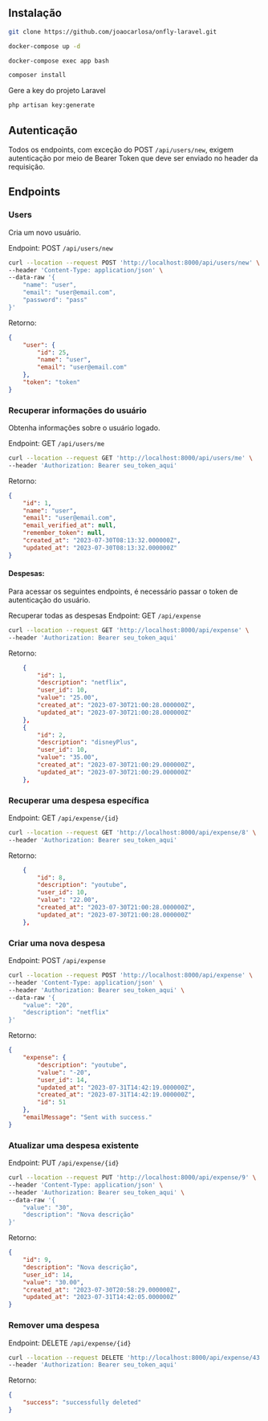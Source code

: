 ## Instalação
```sh
git clone https://github.com/joaocarlosa/onfly-laravel.git
```

```sh
docker-compose up -d
```

```sh
docker-compose exec app bash
```

```sh
composer install
```


Gere a key do projeto Laravel
```sh
php artisan key:generate
```

## Autenticação

Todos os endpoints, com exceção do POST `/api/users/new`, exigem autenticação por meio de Bearer Token que deve ser enviado no header da requisição.

## Endpoints

### Users

Cria um novo usuário.

Endpoint: POST `/api/users/new`

```sh
curl --location --request POST 'http://localhost:8000/api/users/new' \
--header 'Content-Type: application/json' \
--data-raw '{
	"name": "user",
    "email": "user@email.com",
    "password": "pass"
}'

```
Retorno:

```json
{
	"user": {
		"id": 25,
		"name": "user",
		"email": "user@email.com"
	},
	"token": "token"
}
```

### Recuperar informações do usuário
Obtenha informações sobre o usuário logado.

Endpoint: GET `/api/users/me`

```sh
curl --location --request GET 'http://localhost:8000/api/users/me' \
--header 'Authorization: Bearer seu_token_aqui'
```
Retorno:

```json
{
	"id": 1,
	"name": "user",
	"email": "user@email.com",
	"email_verified_at": null,
	"remember_token": null,
	"created_at": "2023-07-30T08:13:32.000000Z",
	"updated_at": "2023-07-30T08:13:32.000000Z"
}
```

#### Despesas:

Para acessar os seguintes endpoints, é necessário passar o token de autenticação do usuário.

Recuperar todas as despesas
Endpoint: GET `/api/expense`


```sh
curl --location --request GET 'http://localhost:8000/api/expense' \
--header 'Authorization: Bearer seu_token_aqui'
```

Retorno:

```json
	{
		"id": 1,
		"description": "netflix",
		"user_id": 10,
		"value": "25.00",
		"created_at": "2023-07-30T21:00:28.000000Z",
		"updated_at": "2023-07-30T21:00:28.000000Z"
	},
	{
		"id": 2,
		"description": "disneyPlus",
		"user_id": 10,
		"value": "35.00",
		"created_at": "2023-07-30T21:00:29.000000Z",
		"updated_at": "2023-07-30T21:00:29.000000Z"
	},

```

### Recuperar uma despesa específica
Endpoint: GET `/api/expense/{id}`

```sh
curl --location --request GET 'http://localhost:8000/api/expense/8' \
--header 'Authorization: Bearer seu_token_aqui'
```

Retorno:

```json
    { 
		"id": 8,
		"description": "youtube",
		"user_id": 10,
		"value": "22.00",
		"created_at": "2023-07-30T21:00:28.000000Z",
		"updated_at": "2023-07-30T21:00:28.000000Z"
	},

```


### Criar uma nova despesa
Endpoint: POST `/api/expense`

```sh
curl --location --request POST 'http://localhost:8000/api/expense' \
--header 'Content-Type: application/json' \
--header 'Authorization: Bearer seu_token_aqui' \
--data-raw '{
	"value": "20",
	"description": "netflix"
}'
```

Retorno:

```json
{
	"expense": {
		"description": "youtube",
		"value": "-20",
		"user_id": 14,
		"updated_at": "2023-07-31T14:42:19.000000Z",
		"created_at": "2023-07-31T14:42:19.000000Z",
		"id": 51
	},
	"emailMessage": "Sent with success."
}
```


### Atualizar uma despesa existente
Endpoint: PUT `/api/expense/{id}`

```sh
curl --location --request PUT 'http://localhost:8000/api/expense/9' \
--header 'Content-Type: application/json' \
--header 'Authorization: Bearer seu_token_aqui' \
--data-raw '{
	"value": "30",
	"description": "Nova descrição"
}'
```
Retorno:

```json
{
	"id": 9,
	"description": "Nova descrição",
	"user_id": 14,
	"value": "30.00",
	"created_at": "2023-07-30T20:58:29.000000Z",
	"updated_at": "2023-07-31T14:42:05.000000Z"
}

```

### Remover uma despesa
Endpoint: DELETE `/api/expense/{id}`

```sh
curl --location --request DELETE 'http://localhost:8000/api/expense/43' \
--header 'Authorization: Bearer seu_token_aqui'
```

Retorno:

```json
{
	"success": "successfully deleted"
}
```
